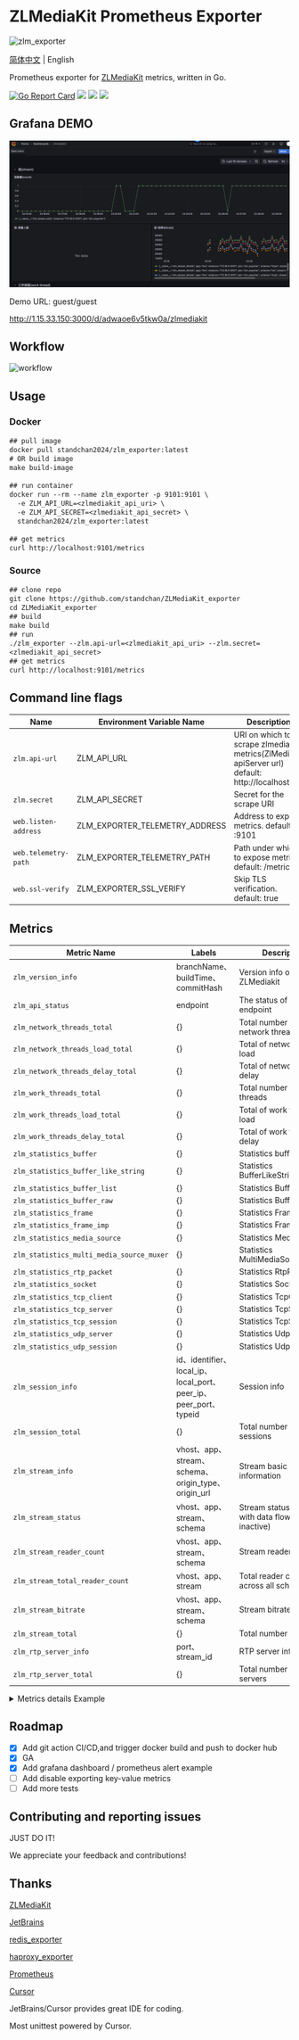 # ZLMediaKit Prometheus Exporter

![zlm_exporter](https://socialify.git.ci/standchan/ZLMediaKit_exporter/image?language=1&owner=1&name=1&stargazers=1&theme=Light)

[简体中文](./README.md) | English

Prometheus exporter for [ZLMediaKit](https://github.com/ZLMediaKit/ZLMediaKit) metrics, written in Go.

[![Go Report Card](https://goreportcard.com/badge/github.com/standchan/zlm_exporter)](https://goreportcard.com/report/github.com/standchan/zlm_exporter)
[![](https://img.shields.io/badge/license-MIT-green.svg)](https://github.com/standchan/zlm_exporter/blob/master/LICENSE)
[![](https://img.shields.io/badge/language-golang-red.svg)](https://en.cppreference.com/)
[![](https://img.shields.io/badge/PRs-welcome-yellow.svg)](https://github.com/standchan/zlm_exporter/pulls)

## Grafana DEMO
![Grafana DEMO](./www/grafana_demo.png)

Demo URL:
guest/guest

http://1.15.33.150:3000/d/adwaoe6v5tkw0a/zlmediakit


## Workflow

![workflow](./www/workflow.png)
## Usage

### Docker

```shell
## pull image
docker pull standchan2024/zlm_exporter:latest
# OR build image
make build-image

## run container
docker run --rm --name zlm_exporter -p 9101:9101 \
  -e ZLM_API_URL=<zlmediakit_api_uri> \
  -e ZLM_API_SECRET=<zlmediakit_api_secret> \
  standchan2024/zlm_exporter:latest

## get metrics
curl http://localhost:9101/metrics
```

### Source
```shell
## clone repo
git clone https://github.com/standchan/ZLMediaKit_exporter
cd ZLMediaKit_exporter
## build
make build
## run
./zlm_exporter --zlm.api-url=<zlmediakit_api_uri> --zlm.secret=<zlmediakit_api_secret>
## get metrics
curl http://localhost:9101/metrics
```

## Command line flags

|  Name                      | Environment Variable Name                               | Description  |
|-------------------------   |-------------------------------------------|----------|
| `zlm.api-url`  |  ZLM_API_URL      |  URI on which to scrape zlmediakit metrics(ZlMediaKit apiServer url) default: http://localhost  |
| `zlm.secret`      | ZLM_API_SECRET            | Secret for the scrape URI            |
| `web.listen-address`| ZLM_EXPORTER_TELEMETRY_ADDRESS | Address to expose metrics. default: :9101 |
| `web.telemetry-path`| ZLM_EXPORTER_TELEMETRY_PATH| Path under which to expose metrics. default: /metrics |
| `web.ssl-verify` | ZLM_EXPORTER_SSL_VERIFY | Skip TLS verification. default: true |

## Metrics

| Metric Name                               | Labels                          | Description                      |
|-------------------------------------------|---------------------------------|----------------------------------|
| `zlm_version_info`                        | branchName、buildTime、commitHash | Version info of ZLMediakit       |
| `zlm_api_status`                          | endpoint                        | The status of API endpoint       |
| `zlm_network_threads_total`               | {}                                | Total number of network threads  |
| `zlm_network_threads_load_total`          | {}                                | Total of network threads load    |
| `zlm_network_threads_delay_total`         | {}                                | Total of network threads delay   |
| `zlm_work_threads_total`                  | {}                                | Total number of work threads     |
| `zlm_work_threads_load_total`             | {}                                | Total of work threads load       |
| `zlm_work_threads_delay_total`            | {}                                | Total of work threads delay      |
| `zlm_statistics_buffer`                   | {}                                | Statistics buffer                |
| `zlm_statistics_buffer_like_string`       | {}                                | Statistics BufferLikeString      |
| `zlm_statistics_buffer_list`              | {}                                | Statistics BufferList            |
| `zlm_statistics_buffer_raw`               | {}                                | Statistics BufferRaw             |
| `zlm_statistics_frame`                    | {}                                | Statistics Frame                 |
| `zlm_statistics_frame_imp`                | {}                                | Statistics FrameImp              |
| `zlm_statistics_media_source`             | {}                                | Statistics MediaSource           |
| `zlm_statistics_multi_media_source_muxer` | {}                                | Statistics MultiMediaSourceMuxer |
| `zlm_statistics_rtp_packet`               | {}                                | Statistics RtpPacket             |
| `zlm_statistics_socket`                   | {}                                | Statistics Socket                |
| `zlm_statistics_tcp_client`               | {}                                | Statistics TcpClient             |
| `zlm_statistics_tcp_server`               | {}                                | Statistics TcpServer             |
| `zlm_statistics_tcp_session`              | {}                                | Statistics TcpSession            |
| `zlm_statistics_udp_server`               | {}                                | Statistics UdpServer             |
| `zlm_statistics_udp_session`              | {}                                | Statistics UdpSession            |
| `zlm_session_info`                        | id、identifier、local_ip、local_port、peer_ip、peer_port、typeid | Session info                     |
| `zlm_session_total`                       | {}                                | Total number of sessions         |
| `zlm_stream_info`                         | vhost、app、stream、schema、origin_type、origin_url | Stream basic information         |
| `zlm_stream_status`                       | vhost、app、stream、schema         | Stream status (1: active with data flowing, 0: inactive) |
| `zlm_stream_reader_count`                | vhost、app、stream、schema         | Stream reader count              |
| `zlm_stream_total_reader_count`          | vhost、app、stream         | Total reader count across all schemas |
| `zlm_stream_bitrate`                     | vhost、app、stream、schema         | Stream bitrate                  |
| `zlm_stream_total`                       | {}                                | Total number of streams         |
| `zlm_rtp_server_info`                    | port、stream_id         | RTP server info                  |
| `zlm_rtp_server_total`                   | {}                                | Total number of RTP servers         |

<details>
<summary>Metrics details Example</summary>
# HELP zlm_api_status The status of API endpoint
# TYPE zlm_api_status gauge
zlm_api_status{endpoint="/index/"} 1
zlm_api_status{endpoint="/index/api/addFFmpegSource"} 1
zlm_api_status{endpoint="/index/api/addStreamProxy"} 1
zlm_api_status{endpoint="/index/api/addStreamPusherProxy"} 1
zlm_api_status{endpoint="/index/api/broadcastMessage"} 1
zlm_api_status{endpoint="/index/api/closeRtpServer"} 1
zlm_api_status{endpoint="/index/api/close_stream"} 1
zlm_api_status{endpoint="/index/api/close_streams"} 1
zlm_api_status{endpoint="/index/api/connectRtpServer"} 1
zlm_api_status{endpoint="/index/api/delFFmpegSource"} 1
zlm_api_status{endpoint="/index/api/delStreamProxy"} 1
zlm_api_status{endpoint="/index/api/delStreamPusherProxy"} 1
zlm_api_status{endpoint="/index/api/deleteRecordDirectory"} 1
zlm_api_status{endpoint="/index/api/downloadBin"} 1
zlm_api_status{endpoint="/index/api/downloadFile"} 1
zlm_api_status{endpoint="/index/api/getAllSession"} 1
zlm_api_status{endpoint="/index/api/getApiList"} 1
zlm_api_status{endpoint="/index/api/getMP4RecordFile"} 1
zlm_api_status{endpoint="/index/api/getMediaInfo"} 1
zlm_api_status{endpoint="/index/api/getMediaList"} 1
zlm_api_status{endpoint="/index/api/getMediaPlayerList"} 1
zlm_api_status{endpoint="/index/api/getProxyInfo"} 1
zlm_api_status{endpoint="/index/api/getProxyPusherInfo"} 1
zlm_api_status{endpoint="/index/api/getRtpInfo"} 1
zlm_api_status{endpoint="/index/api/getServerConfig"} 1
zlm_api_status{endpoint="/index/api/getSnap"} 1
zlm_api_status{endpoint="/index/api/getStatistic"} 1
zlm_api_status{endpoint="/index/api/getThreadsLoad"} 1
zlm_api_status{endpoint="/index/api/getWorkThreadsLoad"} 1
zlm_api_status{endpoint="/index/api/isMediaOnline"} 1
zlm_api_status{endpoint="/index/api/isRecording"} 1
zlm_api_status{endpoint="/index/api/kick_session"} 1
zlm_api_status{endpoint="/index/api/kick_sessions"} 1
zlm_api_status{endpoint="/index/api/listRtpSender"} 1
zlm_api_status{endpoint="/index/api/listRtpServer"} 1
zlm_api_status{endpoint="/index/api/loadMP4File"} 1
zlm_api_status{endpoint="/index/api/openRtpServer"} 1
zlm_api_status{endpoint="/index/api/openRtpServerMultiplex"} 1
zlm_api_status{endpoint="/index/api/pauseRtpCheck"} 1
zlm_api_status{endpoint="/index/api/restartServer"} 1
zlm_api_status{endpoint="/index/api/resumeRtpCheck"} 1
zlm_api_status{endpoint="/index/api/seekRecordStamp"} 1
zlm_api_status{endpoint="/index/api/setRecordSpeed"} 1
zlm_api_status{endpoint="/index/api/setServerConfig"} 1
zlm_api_status{endpoint="/index/api/startRecord"} 1
zlm_api_status{endpoint="/index/api/startSendRtp"} 1
zlm_api_status{endpoint="/index/api/startSendRtpPassive"} 1
zlm_api_status{endpoint="/index/api/stopRecord"} 1
zlm_api_status{endpoint="/index/api/stopSendRtp"} 1
zlm_api_status{endpoint="/index/api/updateRtpServerSSRC"} 1
zlm_api_status{endpoint="/index/api/version"} 1
# HELP zlm_exporter_scrapes_total Current total ZLMediaKit scrapes.
# TYPE zlm_exporter_scrapes_total counter
zlm_exporter_scrapes_total 2
# HELP zlm_network_threads_delay_total Total of network threads delay
# TYPE zlm_network_threads_delay_total gauge
zlm_network_threads_delay_total 0
# HELP zlm_network_threads_load_total Total of network threads load
# TYPE zlm_network_threads_load_total gauge
zlm_network_threads_load_total 0
# HELP zlm_network_threads_total Total number of network threads
# TYPE zlm_network_threads_total gauge
zlm_network_threads_total 8
# HELP zlm_rtp_server_total Total number of RTP servers
# TYPE zlm_rtp_server_total gauge
zlm_rtp_server_total 0
# HELP zlm_session_info Session info
# TYPE zlm_session_info gauge
zlm_session_info{id="14396-76",identifier="14396-76",local_ip="127.0.0.1",local_port="554",peer_ip="127.0.0.1",peer_port="64889",typeid="mediakit::RtspSession"} 1
zlm_session_info{id="14399-78",identifier="14399-78",local_ip="127.0.0.1",local_port="80",peer_ip="127.0.0.1",peer_port="64996",typeid="mediakit::HttpSession"} 1
zlm_session_info{id="14400-80",identifier="14400-80",local_ip="127.0.0.1",local_port="80",peer_ip="127.0.0.1",peer_port="64999",typeid="mediakit::HttpSession"} 1
zlm_session_info{id="14406-79",identifier="14406-79",local_ip="127.0.0.1",local_port="80",peer_ip="127.0.0.1",peer_port="65010",typeid="mediakit::HttpSession"} 1
zlm_session_info{id="14407-81",identifier="14407-81",local_ip="127.0.0.1",local_port="80",peer_ip="127.0.0.1",peer_port="65011",typeid="mediakit::HttpSession"} 1
zlm_session_info{id="14408-82",identifier="14408-82",local_ip="127.0.0.1",local_port="80",peer_ip="127.0.0.1",peer_port="65012",typeid="mediakit::HttpSession"} 1
zlm_session_info{id="14409-83",identifier="14409-83",local_ip="127.0.0.1",local_port="80",peer_ip="127.0.0.1",peer_port="65013",typeid="mediakit::HttpSession"} 1
zlm_session_info{id="14410-84",identifier="14410-84",local_ip="127.0.0.1",local_port="80",peer_ip="127.0.0.1",peer_port="65014",typeid="mediakit::HttpSession"} 1
zlm_session_info{id="14411-85",identifier="14411-85",local_ip="127.0.0.1",local_port="80",peer_ip="127.0.0.1",peer_port="65015",typeid="mediakit::HttpSession"} 1
# HELP zlm_session_total Total number of sessions
# TYPE zlm_session_total gauge
zlm_session_total 9
# HELP zlm_statistics_buffer Statistics buffer
# TYPE zlm_statistics_buffer gauge
zlm_statistics_buffer 2286
# HELP zlm_statistics_buffer_like_string Statistics BufferLikeString
# TYPE zlm_statistics_buffer_like_string gauge
zlm_statistics_buffer_like_string 535
# HELP zlm_statistics_buffer_list Statistics BufferList
# TYPE zlm_statistics_buffer_list gauge
zlm_statistics_buffer_list 0
# HELP zlm_statistics_buffer_raw Statistics BufferRaw
# TYPE zlm_statistics_buffer_raw gauge
zlm_statistics_buffer_raw 444
# HELP zlm_statistics_frame Statistics Frame
# TYPE zlm_statistics_frame gauge
zlm_statistics_frame 528
# HELP zlm_statistics_frame_imp Statistics FrameImp
# TYPE zlm_statistics_frame_imp gauge
zlm_statistics_frame_imp 264
# HELP zlm_statistics_media_source Statistics MediaSource
# TYPE zlm_statistics_media_source gauge
zlm_statistics_media_source 7
# HELP zlm_statistics_multi_media_source_muxer Statistics MultiMediaSourceMuxer
# TYPE zlm_statistics_multi_media_source_muxer gauge
zlm_statistics_multi_media_source_muxer 1
# HELP zlm_statistics_rtmp_packet Statistics RtmpPacket
# TYPE zlm_statistics_rtmp_packet gauge
zlm_statistics_rtmp_packet 261
# HELP zlm_statistics_rtp_packet Statistics RtpPacket
# TYPE zlm_statistics_rtp_packet gauge
zlm_statistics_rtp_packet 175
# HELP zlm_statistics_socket Statistics Socket
# TYPE zlm_statistics_socket gauge
zlm_statistics_socket 66
# HELP zlm_statistics_tcp_client Statistics TcpClient
# TYPE zlm_statistics_tcp_client gauge
zlm_statistics_tcp_client 1
# HELP zlm_statistics_tcp_server Statistics TcpServer
# TYPE zlm_statistics_tcp_server gauge
zlm_statistics_tcp_server 43
# HELP zlm_statistics_tcp_session Statistics TcpSession
# TYPE zlm_statistics_tcp_session gauge
zlm_statistics_tcp_session 9
# HELP zlm_statistics_udp_server Statistics UdpServer
# TYPE zlm_statistics_udp_server gauge
zlm_statistics_udp_server 16
# HELP zlm_statistics_udp_session Statistics UdpSession
# TYPE zlm_statistics_udp_session gauge
zlm_statistics_udp_session 0
# HELP zlm_stream_bitrate Stream bitrate
# TYPE zlm_stream_bitrate gauge
zlm_stream_bitrate{app="live",schema="fmp4",stream="test",vhost="__defaultVhost__"} 44878
zlm_stream_bitrate{app="live",schema="hls",stream="test",vhost="__defaultVhost__"} 40432
zlm_stream_bitrate{app="live",schema="rtmp",stream="test",vhost="__defaultVhost__"} 28119
zlm_stream_bitrate{app="live",schema="rtsp",stream="test",vhost="__defaultVhost__"} 28385
zlm_stream_bitrate{app="live",schema="ts",stream="test",vhost="__defaultVhost__"} 40432
# HELP zlm_stream_info Stream basic information
# TYPE zlm_stream_info gauge
zlm_stream_info{app="live",origin_type="rtsp_push",origin_url="rtsp://127.0.0.1:554/live/test",schema="fmp4",stream="test",vhost="__defaultVhost__"} 1
zlm_stream_info{app="live",origin_type="rtsp_push",origin_url="rtsp://127.0.0.1:554/live/test",schema="hls",stream="test",vhost="__defaultVhost__"} 1
zlm_stream_info{app="live",origin_type="rtsp_push",origin_url="rtsp://127.0.0.1:554/live/test",schema="rtmp",stream="test",vhost="__defaultVhost__"} 1
zlm_stream_info{app="live",origin_type="rtsp_push",origin_url="rtsp://127.0.0.1:554/live/test",schema="rtsp",stream="test",vhost="__defaultVhost__"} 1
zlm_stream_info{app="live",origin_type="rtsp_push",origin_url="rtsp://127.0.0.1:554/live/test",schema="ts",stream="test",vhost="__defaultVhost__"} 1
# HELP zlm_stream_reader_count Stream reader count
# TYPE zlm_stream_reader_count gauge
zlm_stream_reader_count{app="live",schema="fmp4",stream="test",vhost="__defaultVhost__"} 0
zlm_stream_reader_count{app="live",schema="hls",stream="test",vhost="__defaultVhost__"} 0
zlm_stream_reader_count{app="live",schema="rtmp",stream="test",vhost="__defaultVhost__"} 0
zlm_stream_reader_count{app="live",schema="rtsp",stream="test",vhost="__defaultVhost__"} 0
zlm_stream_reader_count{app="live",schema="ts",stream="test",vhost="__defaultVhost__"} 0
# HELP zlm_stream_status Stream status (1: active with data flowing, 0: inactive)
# TYPE zlm_stream_status gauge
zlm_stream_status{app="live",schema="fmp4",stream="test",vhost="__defaultVhost__"} 1
zlm_stream_status{app="live",schema="hls",stream="test",vhost="__defaultVhost__"} 1
zlm_stream_status{app="live",schema="rtmp",stream="test",vhost="__defaultVhost__"} 1
zlm_stream_status{app="live",schema="rtsp",stream="test",vhost="__defaultVhost__"} 1
zlm_stream_status{app="live",schema="ts",stream="test",vhost="__defaultVhost__"} 1
# HELP zlm_stream_total Total number of streams
# TYPE zlm_stream_total gauge
zlm_stream_total 1
# HELP zlm_stream_total_reader_count Total reader count across all schemas
# TYPE zlm_stream_total_reader_count gauge
zlm_stream_total_reader_count{app="test",stream="__defaultVhost__",vhost="live"} 0
# HELP zlm_up Was the last scrape of ZLMediaKit successful.
# TYPE zlm_up gauge
zlm_up 1
# HELP zlm_version_info ZLMediaKit version info.
# TYPE zlm_version_info gauge
zlm_version_info{branchName="master",buildTime="2024-06-11T21:28:30",commitHash="c446f6b"} 1
# HELP zlm_work_threads_delay_total Total of work threads delay
# TYPE zlm_work_threads_delay_total gauge
zlm_work_threads_delay_total 104
# HELP zlm_work_threads_load_total Total of work threads load
# TYPE zlm_work_threads_load_total gauge
zlm_work_threads_load_total 0
# HELP zlm_work_threads_total Total number of work threads
# TYPE zlm_work_threads_total gauge
zlm_work_threads_total 8
</details>

## Roadmap

- [x] Add git action CI/CD,and trigger docker build and push to docker hub
- [x] GA
- [x] Add grafana dashboard / prometheus alert example
- [ ] Add disable exporting key-value metrics
- [ ] Add more tests

## Contributing and reporting issues

JUST DO IT! 

We appreciate your feedback and contributions!


## Thanks
[ZLMediaKit](https://github.com/ZLMediaKit/ZLMediaKit)

[JetBrains](https://www.jetbrains.com/)

[redis_exporter](https://github.com/oliver006/redis_exporter)

[haproxy_exporter](https://github.com/prometheus/haproxy_exporter)

[Prometheus](https://prometheus.io/)

[Cursor](https://www.cursor.com/)

JetBrains/Cursor provides great IDE for coding.

Most unittest powered by Cursor.